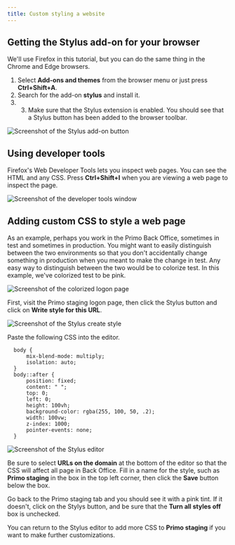 ```yaml
---
title: Custom styling a website
---
```


## Getting the Stylus add-on for your browser
We'll use Firefox in this tutorial, but you can do the same thing in the Chrome and Edge browsers.
1. Select **Add-ons and themes** from the browser menu or just press **Ctrl+Shift+A**.
2. Search for the add-on **stylus** and install it.
3. 3. Make sure that the Stylus extension is enabled. You should see that a Stylus button has been added to the browser toolbar.

![Screenshot of the Stylus add-on button]({{site.baseurl}}/img/stylus_button.png)

## Using developer tools
Firefox's Web Developer Tools lets you inspect web pages. You can see the HTML and any CSS. Press **Ctrl+Shift+I** when you are viewing a web page to inspect the page. 

![Screenshot of the developer tools window]({{site.baseurl}}/img/dev_tools.png)

## Adding custom CSS to style a web page
As an example, perhaps you work in the Primo Back Office, sometimes in test and sometimes in production. You might want to easily distinguish between the two environments so that you don't accidentally change something in production when you meant to make the change in test. Any easy way to distinguish between the two would be to colorize test. In this example, we've colorized test to be pink.

![Screenshot of the colorized logon page]({{site.baseurl}}/img/bo_login.png)

First, visit the Primo staging logon page, then click the Stylus button and click on **Write style for this URL**.

![Screenshot of the Stylus create style]({{site.baseurl}}/img/staging_styles.png)

Paste the following CSS into the editor.

```
  body {
      mix-blend-mode: multiply;
      isolation: auto;
  }
  body::after {
      position: fixed;
      content: " ";
      top: 0;
      left: 0;
      height: 100vh;
      background-color: rgba(255, 100, 50, .2);
      width: 100vw;
      z-index: 1000;
      pointer-events: none;
  }
```
![Screenshot of the Stylus editor]({{site.baseurl}}/img/edit_style.png)

Be sure to select **URLs on the domain** at the bottom of the editor so that the CSS will affect all page in Back Office. Fill in a name for the style, such as **Primo staging** in the box in the top left corner, then click the **Save** button below the box.

Go back to the Primo staging tab and you should see it with a pink tint. If it doesn't, click on the Stylys button, and be sure that the **Turn all styles off** box is unchecked.

You can return to the Stylus editor to add more CSS to **Primo staging** if you want to make further customizations.
